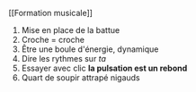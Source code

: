 [[Formation musicale]]
1. Mise en place de la battue
2. Croche = croche
3. Être une boule d'énergie, dynamique
4. Dire les rythmes sur *ta*
5. Essayer avec clic **la pulsation est un rebond**
6. Quart de soupir attrapé nigauds